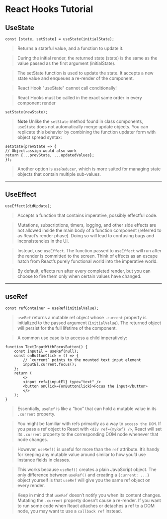 # React Hooks Tutorial

## UseState

    const [state, setState] = useState(initialState);

> Returns a stateful value, and a function to update it.

> During the initial render, the returned state (state) is the same as the value passed as the first argument (initialState).

> The setState function is used to update the state. It accepts a new state value and enqueues a re-render of the component.

> React Hook "useState" cannot call conditionally!

> React Hooks must be called in the exact same order in every component render

    setState(newState);

> **Note**
> Unlike the `setState` method found in class components, `useState` does not automatically merge update objects. You can replicate this behavior by combining the function updater form with object spread syntax:

    setState(prevState => {
    // Object.assign would also work
    return {...prevState, ...updatedValues};
    });

> Another option is `useReducer`, which is more suited for managing state objects that contain multiple sub-values.

---

## UseEffect

    useEffect(didUpdate);

> Accepts a function that contains imperative, possibly effectful code.

> Mutations, subscriptions, timers, logging, and other side effects are not allowed inside the main body of a function component (referred to as React’s render phase). Doing so will lead to confusing bugs and inconsistencies in the UI.

> Instead, use `useEffect`. The function passed to `useEffect` will run after the render is committed to the screen. Think of effects as an escape hatch from React’s purely functional world into the imperative world.

> By default, effects run after every completed render, but you can choose to fire them only when certain values have changed.

---

## useRef

    const refContainer = useRef(initialValue);

> `useRef` returns a mutable ref object whose `.current` property is initialized to the passed argument (`initialValue`). The returned object will persist for the full lifetime of the component.

> A common use case is to access a child imperatively:

    function TextInputWithFocusButton() {
        const inputEl = useRef(null);
        const onButtonClick = () => {
            // `current` points to the mounted text input element
            inputEl.current.focus();
        };
        return (
            <>
            <input ref={inputEl} type="text" />
            <button onClick={onButtonClick}>Focus the input</button>
            </>
        );
    }

> Essentially, `useRef` is like a “box” that can hold a mutable value in its `.current` property.

> You might be familiar with refs primarily as a way to `access the DOM`. If you pass a ref object to React with `<div ref={myRef} />`, React will set its `.current` property to the corresponding DOM node whenever that node changes.

> However, `useRef()` is useful for more than the `ref` attribute. It’s handy for keeping any mutable value around similar to how you’d use instance fields in classes.

> This works because `useRef()` creates a plain JavaScript object. The only difference between `useRef()` and creating a `{current: ...}` object yourself is that `useRef` will give you the same ref object on every render.

> Keep in mind that `useRef` doesn’t notify you when its content changes. Mutating the `.current` property doesn’t cause a re-render. If you want to run some code when React attaches or detaches a ref to a DOM node, you may want to use a `callback ref` instead.
